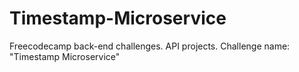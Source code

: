# Timestamp-Microservice
Freecodecamp back-end challenges. API projects. Challenge name: "Timestamp Microservice"
